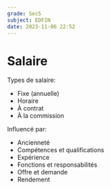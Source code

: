 ```yaml
---
grade: Sec5
subject: EDFIN
date: 2023-11-06 22:52
---
```


# Salaire

Types de salaire:

- Fixe (annuelle)
- Horaire
- À contrat
- À la commission

Influencé par:

- Ancienneté
- Compétences et qualifications
- Expérience
- Fonctions et responsabilités
- Offre et demande
- Rendement
